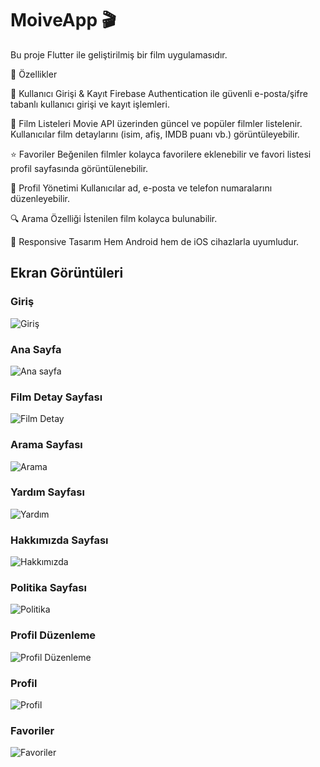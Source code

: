 # MoiveApp 🎬

Bu proje Flutter ile geliştirilmiş bir film uygulamasıdır.  

🚀 Özellikler

🔑 Kullanıcı Girişi & Kayıt
Firebase Authentication ile güvenli e-posta/şifre tabanlı kullanıcı girişi ve kayıt işlemleri.

🎥 Film Listeleri
Movie API üzerinden güncel ve popüler filmler listelenir. Kullanıcılar film detaylarını (isim, afiş, IMDB puanı vb.) görüntüleyebilir.

⭐ Favoriler
Beğenilen filmler kolayca favorilere eklenebilir ve favori listesi profil sayfasında görüntülenebilir.

👤 Profil Yönetimi
Kullanıcılar ad, e-posta ve telefon numaralarını düzenleyebilir.

🔍 Arama Özelliği
İstenilen film kolayca bulunabilir.


📱 Responsive Tasarım
Hem Android hem de iOS cihazlarla uyumludur.

## Ekran Görüntüleri

### Giriş
![Giriş](https://github.com/user-attachments/assets/12174020-b25b-445c-82f8-23ea91c0c366)

### Ana Sayfa
![Ana sayfa](https://github.com/user-attachments/assets/f47d5d87-caf6-4904-a8f3-603e2bee4753)

### Film Detay Sayfası
![Film Detay](https://github.com/user-attachments/assets/b7715d23-45fb-4229-a9a5-291aa369defe)

### Arama Sayfası
![Arama](https://github.com/user-attachments/assets/e6f687d1-ac90-46cd-a571-ae566a7bab2c)

### Yardım Sayfası
![Yardım](https://github.com/user-attachments/assets/1f264b99-19bb-4fa3-abe1-b0219642120a)

### Hakkımızda Sayfası
![Hakkımızda](https://github.com/user-attachments/assets/e0a2b300-2b78-4102-be7d-d75b8015732d)

### Politika Sayfası
![Politika](https://github.com/user-attachments/assets/b75f11a3-2e12-45ce-a682-589a65f89d14)

### Profil Düzenleme
![Profil Düzenleme](https://github.com/user-attachments/assets/b39b1623-e232-4ea7-8f43-af5c74363d65)

### Profil
![Profil](https://github.com/user-attachments/assets/6177aee4-f7e4-4d92-87e6-d5c84b072635)

### Favoriler
![Favoriler](https://github.com/user-attachments/assets/70f87878-76f6-4eaa-b22b-240876253f2c)
